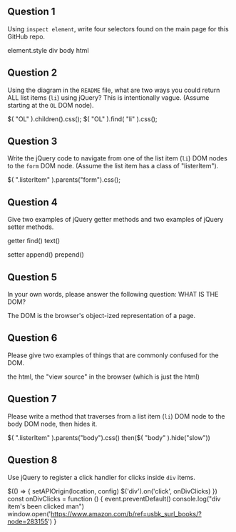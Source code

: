 ## Question 1

Using `inspect element`, write four selectors found on the main page for this
GitHub repo.

element.style
div
body
html

## Question 2

Using the diagram in the `README` file, what are two ways you could return ALL
list items (`li`) using jQuery? This is intentionally vague. (Assume starting
at the `OL` DOM node).

$( "OL" ).children().css();
$( "OL" ).find( "li" ).css();

## Question 3

Write the jQuery code to navigate from one of the list item (`li`) DOM nodes to
the `form` DOM node. (Assume the list item has a class of "listerItem").

$( ".listerItem" ).parents("form").css();

## Question 4

Give two examples of jQuery getter methods and two examples of jQuery setter
methods.

getter
find()
text()

setter
append()
prepend()

## Question 5

In your own words, please answer the following question: WHAT IS THE DOM?

The DOM is the browser's object-ized representation of a page.

## Question 6

Please give two examples of things that are commonly confused for the DOM.

the html, the "view source" in the browser (which is just the html)

## Question 7

Please write a method that traverses from a list item (`li`) DOM node to the
body DOM node, then hides it.


$( ".listerItem" ).parents("body").css()
  then($( "body" ).hide("slow"))


## Question 8

Use jQuery to register a click handler for clicks inside `div` items.

$(() => {
  setAPIOrigin(location, config)
  $('div').on('click', onDivClicks)
})
const onDivClicks = function () {
  event.preventDefault()
  console.log("div item's been clicked man")
  window.open('https://www.amazon.com/b/ref=usbk_surl_books/?node=283155')
}
